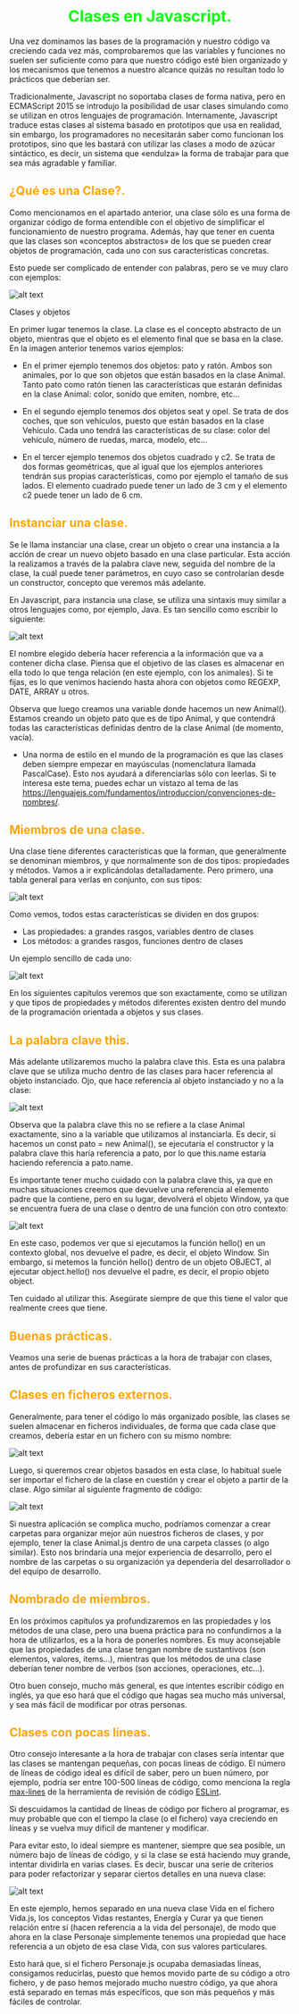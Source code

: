 # <span style="color:lime"><center>Clases en Javascript.</center></span>

Una vez dominamos las bases de la programación y nuestro código va creciendo cada vez más, comprobaremos que las variables y funciones no suelen ser suficiente como para que nuestro código esté bien organizado y los mecanismos que tenemos a nuestro alcance quizás no resultan todo lo prácticos que deberían ser.

Tradicionalmente, Javascript no soportaba clases de forma nativa, pero en ECMAScript 2015 se introdujo la posibilidad de usar clases simulando como se utilizan en otros lenguajes de programación. Internamente, Javascript traduce estas clases al sistema basado en prototipos que usa en realidad, sin embargo, los programadores no necesitarán saber como funcionan los prototipos, sino que les bastará con utilizar las clases a modo de azúcar sintáctico, es decir, un sistema que «endulza» la forma de trabajar para que sea más agradable y familiar.

## <span style="color:orange">¿Qué es una Clase?.</span>
Como mencionamos en el apartado anterior, una clase sólo es una forma de organizar código de forma entendible con el objetivo de simplificar el funcionamiento de nuestro programa. Además, hay que tener en cuenta que las clases son «conceptos abstractos» de los que se pueden crear objetos de programación, cada uno con sus características concretas.

Esto puede ser complicado de entender con palabras, pero se ve muy claro con ejemplos:

![alt text](./imagenes-clases-en-javascript/clases-objetos.png)

Clases y objetos

En primer lugar tenemos la clase. La clase es el concepto abstracto de un objeto, mientras que el objeto es el elemento final que se basa en la clase. En la imagen anterior tenemos varios ejemplos:

   - En el primer ejemplo tenemos dos objetos: pato y ratón. Ambos son animales, por lo que son objetos que están basados en la clase Animal. Tanto pato como ratón tienen las características que estarán definidas en la clase Animal: color, sonido que emiten, nombre, etc...

   - En el segundo ejemplo tenemos dos objetos seat y opel. Se trata de dos coches, que son vehículos, puesto que están basados en la clase Vehículo. Cada uno tendrá las características de su clase: color del vehículo, número de ruedas, marca, modelo, etc...

   - En el tercer ejemplo tenemos dos objetos cuadrado y c2. Se trata de dos formas geométricas, que al igual que los ejemplos anteriores tendrán sus propias características, como por ejemplo el tamaño de sus lados. El elemento cuadrado puede tener un lado de 3 cm y el elemento c2 puede tener un lado de 6 cm.

## <span style="color:orange">Instanciar una clase.</span>
Se le llama instanciar una clase, crear un objeto o crear una instancia a la acción de crear un nuevo objeto basado en una clase particular. Esta acción la realizamos a través de la palabra clave new, seguida del nombre de la clase, la cuál puede tener parámetros, en cuyo caso se controlarían desde un constructor, concepto que veremos más adelante.

En Javascript, para instancia una clase, se utiliza una sintaxis muy similar a otros lenguajes como, por ejemplo, Java. Es tan sencillo como escribir lo siguiente:

![alt text](./imagenes-clases-en-javascript/image.png)

El nombre elegido debería hacer referencia a la información que va a contener dicha clase. Piensa que el objetivo de las clases es almacenar en ella todo lo que tenga relación (en este ejemplo, con los animales). Si te fijas, es lo que venimos haciendo hasta ahora con objetos como REGEXP, DATE, ARRAY u otros.

Observa que luego creamos una variable donde hacemos un new Animal(). Estamos creando un objeto pato que es de tipo Animal, y que contendrá todas las características definidas dentro de la clase Animal (de momento, vacía).

   - Una norma de estilo en el mundo de la programación es que las clases deben siempre empezar en mayúsculas (nomenclatura llamada PascalCase). Esto nos ayudará a diferenciarlas sólo con leerlas. Si te interesa este tema, puedes echar un vistazo al tema de las https://lenguajejs.com/fundamentos/introduccion/convenciones-de-nombres/.

## <span style="color:orange">Miembros de una clase.</span>
Una clase tiene diferentes características que la forman, que generalmente se denominan miembros, y que normalmente son de dos tipos: propiedades y métodos. Vamos a ir explicándolas detalladamente. Pero primero, una tabla general para verlas en conjunto, con sus tipos:

![alt text](./imagenes-clases-en-javascript/image-1.png)

Como vemos, todos estas características se dividen en dos grupos:

   - Las propiedades: a grandes rasgos, variables dentro de clases
   - Los métodos: a grandes rasgos, funciones dentro de clases

Un ejemplo sencillo de cada uno:

![alt text](./imagenes-clases-en-javascript/image-2.png)

En los siguientes capítulos veremos que son exactamente, como se utilizan y que tipos de propiedades y métodos diferentes existen dentro del mundo de la programación orientada a objetos y sus clases.

## <span style="color:orange">La palabra clave this.</span>
Más adelante utilizaremos mucho la palabra clave this. Esta es una palabra clave que se utiliza mucho dentro de las clases para hacer referencia al objeto instanciado. Ojo, que hace referencia al objeto instanciado y no a la clase:

![alt text](./imagenes-clases-en-javascript/image-3.png)

Observa que la palabra clave this no se refiere a la clase Animal exactamente, sino a la variable que utilizamos al instanciarla. Es decir, si hacemos un const pato = new Animal(), se ejecutaría el constructor y la palabra clave this haría referencia a pato, por lo que this.name estaría haciendo referencia a pato.name.

Es importante tener mucho cuidado con la palabra clave this, ya que en muchas situaciones creemos que devuelve una referencia al elemento padre que la contiene, pero en su lugar, devolverá el objeto Window, ya que se encuentra fuera de una clase o dentro de una función con otro contexto:

![alt text](./imagenes-clases-en-javascript/image-4.png)

En este caso, podemos ver que si ejecutamos la función hello() en un contexto global, nos devuelve el padre, es decir, el objeto Window. Sin embargo, si metemos la función hello() dentro de un objeto OBJECT, al ejecutar object.hello() nos devuelve el padre, es decir, el propio objeto object.

Ten cuidado al utilizar this. Asegúrate siempre de que this tiene el valor que realmente crees que tiene.

## <span style="color:orange">Buenas prácticas.</span>
Veamos una serie de buenas prácticas a la hora de trabajar con clases, antes de profundizar en sus características.

## <span style="color:orange">Clases en ficheros externos.</span>
Generalmente, para tener el código lo más organizado posible, las clases se suelen almacenar en ficheros individuales, de forma que cada clase que creamos, debería estar en un fichero con su mismo nombre:

![alt text](./imagenes-clases-en-javascript/image-5.png)

Luego, si queremos crear objetos basados en esta clase, lo habitual suele ser importar el fichero de la clase en cuestión y crear el objeto a partir de la clase. Algo similar al siguiente fragmento de código:

![alt text](./imagenes-clases-en-javascript/image-6.png)

Si nuestra aplicación se complica mucho, podríamos comenzar a crear carpetas para organizar mejor aún nuestros ficheros de clases, y por ejemplo, tener la clase Animal.js dentro de una carpeta classes (o algo similar). Esto nos brindaría una mejor experiencia de desarrollo, pero el nombre de las carpetas o su organización ya dependería del desarrollador o del equipo de desarrollo.

## <span style="color:orange">Nombrado de miembros.</span>
En los próximos capítulos ya profundizaremos en las propiedades y los métodos de una clase, pero una buena práctica para no confundirnos a la hora de utilizarlos, es a la hora de ponerles nombres. Es muy aconsejable que las propiedades de una clase tengan nombre de sustantivos (son elementos, valores, ítems...), mientras que los métodos de una clase deberían tener nombre de verbos (son acciones, operaciones, etc...).

Otro buen consejo, mucho más general, es que intentes escribir código en inglés, ya que eso hará que el código que hagas sea mucho más universal, y sea más fácil de modificar por otras personas.

## <span style="color:orange">Clases con pocas líneas.</span>
Otro consejo interesante a la hora de trabajar con clases sería intentar que las clases se mantengan pequeñas, con pocas líneas de código. El número de líneas de código ideal es difícil de saber, pero un buen número, por ejemplo, podría ser entre 100-500 líneas de código, como menciona la regla [max-lines](https://eslint.org/docs/latest/rules/max-lines) de la herramienta de revisión de código [ESLint](https://lenguajejs.com/javascript/calidad-de-codigo/eslint/).

Si descuidamos la cantidad de líneas de código por fichero al programar, es muy probable que con el tiempo la clase (o el fichero) vaya creciendo en líneas y se vuelva muy dificil de mantener y modificar.

Para evitar esto, lo ideal siempre es mantener, siempre que sea posible, un número bajo de líneas de código, y si la clase se está haciendo muy grande, intentar dividirla en varias clases. Es decir, buscar una serie de criterios para poder refactorizar y separar ciertos detalles en una nueva clase:

![alt text](./imagenes-clases-en-javascript/image-7.png)

En este ejemplo, hemos separado en una nueva clase Vida en el fichero Vida.js, los conceptos Vidas restantes, Energía y Curar ya que tienen relación entre sí (hacen referencia a la vida del personaje), de modo que ahora en la clase Personaje simplemente tenemos una propiedad que hace referencia a un objeto de esa clase Vida, con sus valores particulares.

Esto hará que, si el fichero Personaje.js ocupaba demasiadas líneas, consigamos reducirlas, puesto que hemos movido parte de su código a otro fichero, y de paso hemos mejorado mucho nuestro código, ya que ahora está separado en temas más específicos, que son más pequeños y más fáciles de controlar.

